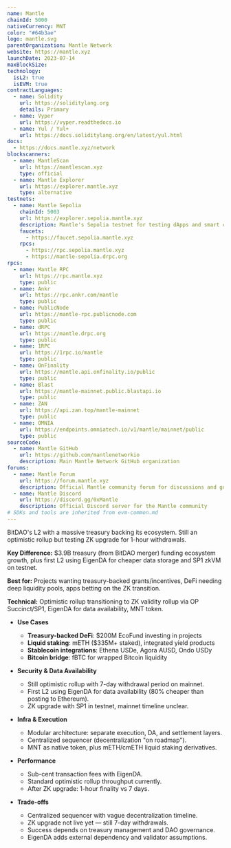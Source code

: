 ```yaml
---
name: Mantle
chainId: 5000
nativeCurrency: MNT
color: "#64b3ae"
logo: mantle.svg
parentOrganization: Mantle Network
website: https://mantle.xyz
launchDate: 2023-07-14
maxBlockSize:
technology:
  isL2: true
  isEVM: true
contractLanguages:
  - name: Solidity
    url: https://soliditylang.org
    details: Primary
  - name: Vyper
    url: https://vyper.readthedocs.io
  - name: Yul / Yul+
    url: https://docs.soliditylang.org/en/latest/yul.html
docs:
  - https://docs.mantle.xyz/network
blockscanners:
  - name: MantleScan
    url: https://mantlescan.xyz
    type: official
  - name: Mantle Explorer
    url: https://explorer.mantle.xyz
    type: alternative
testnets:
  - name: Mantle Sepolia
    chainId: 5003
    url: https://explorer.sepolia.mantle.xyz
    description: Mantle's Sepolia testnet for testing dApps and smart contracts with fast confirmations.
    faucets:
      - https://faucet.sepolia.mantle.xyz
    rpcs:
      - https://rpc.sepolia.mantle.xyz
      - https://mantle-sepolia.drpc.org
rpcs:
  - name: Mantle RPC
    url: https://rpc.mantle.xyz
    type: public
  - name: Ankr
    url: https://rpc.ankr.com/mantle
    type: public
  - name: PublicNode
    url: https://mantle-rpc.publicnode.com
    type: public
  - name: dRPC
    url: https://mantle.drpc.org
    type: public
  - name: 1RPC
    url: https://1rpc.io/mantle
    type: public
  - name: OnFinality
    url: https://mantle.api.onfinality.io/public
    type: public
  - name: Blast
    url: https://mantle-mainnet.public.blastapi.io
    type: public
  - name: ZAN
    url: https://api.zan.top/mantle-mainnet
    type: public
  - name: OMNIA
    url: https://endpoints.omniatech.io/v1/mantle/mainnet/public
    type: public
sourceCode:
  - name: Mantle GitHub
    url: https://github.com/mantlenetworkio
    description: Main Mantle Network GitHub organization
forums:
  - name: Mantle Forum
    url: https://forum.mantle.xyz
    description: Official Mantle community forum for discussions and governance
  - name: Mantle Discord
    url: https://discord.gg/0xMantle
    description: Official Discord server for the Mantle community
# SDKs and tools are inherited from evm-common.md
---
```


BitDAO's L2 with a massive treasury backing its ecosystem. Still an optimistic rollup but testing ZK upgrade for 1-hour withdrawals.

**Key Difference:** $3.9B treasury (from BitDAO merger) funding ecosystem growth, plus first L2 using EigenDA for cheaper data storage and SP1 zkVM on testnet.

**Best for:** Projects wanting treasury-backed grants/incentives, DeFi needing deep liquidity pools, apps betting on the ZK transition.

**Technical:** Optimistic rollup transitioning to ZK validity rollup via OP Succinct/SP1, EigenDA for data availability, MNT token.

- **Use Cases**
  - **Treasury-backed DeFi**: $200M EcoFund investing in projects
  - **Liquid staking**: mETH ($335M+ staked), integrated yield products
  - **Stablecoin integrations**: Ethena USDe, Agora AUSD, Ondo USDy
  - **Bitcoin bridge**: fBTC for wrapped Bitcoin liquidity

- **Security & Data Availability**
  - Still optimistic rollup with 7-day withdrawal period on mainnet.
  - First L2 using EigenDA for data availability (80% cheaper than posting to Ethereum).
  - ZK upgrade with SP1 in testnet, mainnet timeline unclear.

- **Infra & Execution**
  - Modular architecture: separate execution, DA, and settlement layers.
  - Centralized sequencer (decentralization "on roadmap").
  - MNT as native token, plus mETH/cmETH liquid staking derivatives.

- **Performance**
  - Sub-cent transaction fees with EigenDA.
  - Standard optimistic rollup throughput currently.
  - After ZK upgrade: 1-hour finality vs 7 days.

- **Trade-offs**
  - Centralized sequencer with vague decentralization timeline.
  - ZK upgrade not live yet — still 7-day withdrawals.
  - Success depends on treasury management and DAO governance.
  - EigenDA adds external dependency and validator assumptions.
